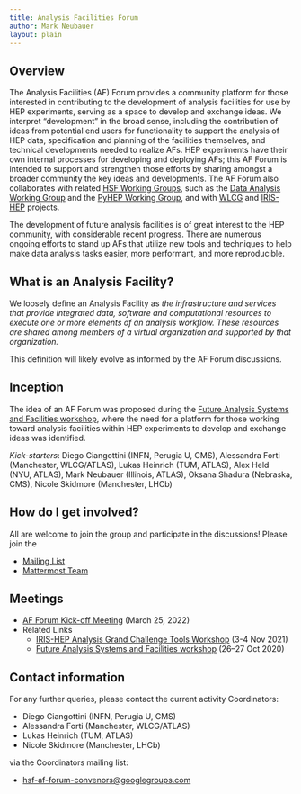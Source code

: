 ```yaml
---
title: Analysis Facilities Forum
author: Mark Neubauer
layout: plain
---
```


## Overview

The Analysis Facilities (AF) Forum provides a community platform for those
interested in contributing to the development of analysis facilities for use by
HEP experiments, serving as a space to develop and exchange ideas. We interpret
“development” in the broad sense, including the contribution of ideas from
potential end users for functionality to support the analysis of HEP data,
specification and planning of the facilities themselves, and technical
developments needed to realize AFs. HEP experiments have their own internal
processes for developing and deploying AFs; this AF Forum is intended to support
and strengthen those efforts by sharing amongst a broader community the key
ideas and developments. The AF Forum also collaborates with related
[HSF Working Groups]({{site.baseurl}}/what_are_WGs.html), such as the
[Data Analysis Working Group]({{site.baseurl}}/workinggroups/dataanalysis.html)
and the [PyHEP Working Group]({{site.baseurl}}/workinggroups/pyhep.html), and
with [WLCG](https://wlcg.web.cern.ch) and [IRIS-HEP](https://iris-hep.org)
projects.

The development of future analysis facilities is of great interest to the HEP
community, with considerable recent progress. There are numerous ongoing efforts
to stand up AFs that utilize new tools and techniques to help make data analysis
tasks easier, more performant, and more reproducible.

## What is an Analysis Facility?

We loosely define an Analysis Facility as _the infrastructure and services that
provide integrated data, software and computational resources to execute one or
more elements of an analysis workflow. These resources are shared among members
of a virtual organization and supported by that organization._

This definition will likely evolve as informed by the AF Forum discussions.

## Inception

The idea of an AF Forum was proposed during the
[Future Analysis Systems and Facilities workshop](https://indico.cern.ch/event/960587),
where the need for a platform for those working toward analysis facilities
within HEP experiments to develop and exchange ideas was identified.

_Kick-starters_: Diego Ciangottini (INFN, Perugia U, CMS), Alessandra Forti
(Manchester, WLCG/ATLAS), Lukas Heinrich (TUM, ATLAS), Alex Held (NYU, ATLAS),
Mark Neubauer (Illinois, ATLAS), Oksana Shadura (Nebraska, CMS), Nicole Skidmore
(Manchester, LHCb)

## How do I get involved?

All are welcome to join the group and participate in the discussions! Please
join the

- [Mailing List](https://groups.google.com/g/hsf-af-forum)
- [Mattermost Team](https://mattermost.web.cern.ch/signup_user_complete/?id=ffib9ny91t8qbcdpeernf3sidy)

## Meetings

- [AF Forum Kick-off Meeting](https://indico.cern.ch/event/1132360/) (March
  25, 2022)
- Related Links
  - [IRIS-HEP Analysis Grand Challenge Tools Workshop](https://indico.cern.ch/event/1076231)
    (3-4 Nov 2021)
  - [Future Analysis Systems and Facilities workshop](https://indico.cern.ch/event/960587)
    (26–27 Oct 2020)

## Contact information

For any further queries, please contact the current activity Coordinators:

- Diego Ciangottini (INFN, Perugia U, CMS)
- Alessandra Forti (Manchester, WLCG/ATLAS)
- Lukas Heinrich (TUM, ATLAS)
- Nicole Skidmore (Manchester, LHCb)

via the Coordinators mailing list:

- <hsf-af-forum-convenors@googlegroups.com>
